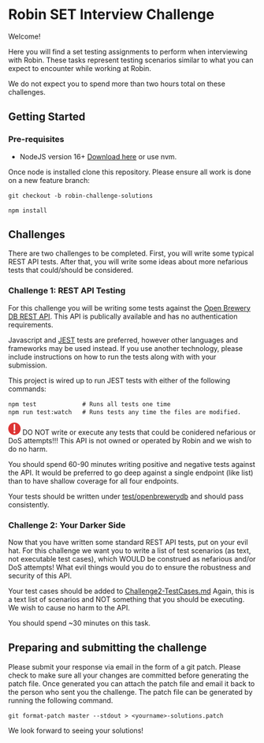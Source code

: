 # Robin SET Interview Challenge

Welcome!

Here you will find a set testing assignments to perform when interviewing with Robin. These tasks represent testing scenarios similar to what you can expect to encounter while working at Robin.

We do not expect you to spend more than two hours total on these challenges.

## Getting Started

### Pre-requisites

- NodeJS version 16+ [Download here](https://nodejs.org/en/) or use nvm.

Once node is installed clone this repository. Please ensure all work is done on a new feature branch:
```
git checkout -b robin-challenge-solutions
```

```
npm install
```

## Challenges

There are two challenges to be completed. First, you will write some typical REST API tests. After that, you will write some ideas about more nefarious tests that could/should be considered.

### Challenge 1: REST API Testing

For this challenge you will be writing some tests against the [Open Brewery DB REST API](https://www.openbrewerydb.org/documentation). This API is publically available and has no authentication requirements. 

Javascript and [JEST](https://jestjs.io/docs/getting-started) tests are preferred, however other languages and frameworks may be used instead. If you use another technology, please include instructions on how to run the tests along with with your submission. 

This project is wired up to run JEST tests with either of the following commands:

```
npm test             # Runs all tests one time
npm run test:watch   # Runs tests any time the files are modified. 
```

![exclamation point](exclamation.png) DO NOT write or execute any tests that could be conidered nefarious or DoS attempts!!! This API is not owned or operated by Robin and we wish to do no harm.

You should spend 60-90 minutes writing positive and negative tests against the API. It would be preferred to go deep against a single endpoint (like list) than to have shallow coverage for all four endpoints. 

Your tests should be written under [test/openbrewerydb](test/openbrewerydb) and should pass consistently.

### Challenge 2: Your Darker Side

Now that you have written some standard REST API tests, put on your evil hat. For this challenge we want you to write a list of test scenarios (as text, not executable test cases), which WOULD be construed as nefarious and/or DoS attempts! What evil things would you do to ensure the robustness and security of this API.

Your test cases should be added to [Challenge2-TestCases.md](Challenge2-TestCases.md)
Again, this is a text list of scenarios and NOT something that you should be executing. We wish to cause no harm to the API.

You should spend ~30 minutes on this task.

## Preparing and submitting the challenge

Please submit your response via email in the form of a git patch. Please check to make sure all your changes are committed before generating the patch file. Once generated you can attach the patch file and email it back to the person who sent you the challenge. The patch file can be generated by running the following command.

```
git format-patch master --stdout > <yourname>-solutions.patch
```

We look forward to seeing your solutions!
